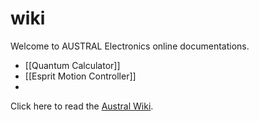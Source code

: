 # wiki

Welcome to AUSTRAL Electronics online documentations.

* [[Quantum Calculator]]
* [[Esprit Motion Controller]]
* 
Click here to read the [Austral Wiki](https://github.com/austral-electronics/wiki/wiki).


